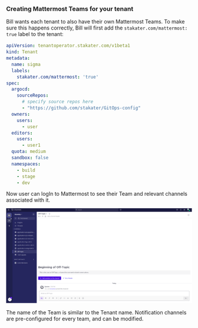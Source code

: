 ### Creating Mattermost Teams for your tenant

Bill wants each tenant to also have their own Mattermost Teams. To make sure this happens correctly, Bill will first add the `stakater.com/mattermost: true` label to the tenant:

```yaml
apiVersion: tenantoperator.stakater.com/v1beta1
kind: Tenant
metadata:
  name: sigma
  labels:
    stakater.com/mattermost: 'true'
spec:
  argocd:
    sourceRepos:
      # specify source repos here
      - "https://github.com/stakater/GitOps-config"
  owners:
    users:
      - user
  editors:
    users:
      - user1
  quota: medium
  sandbox: false
  namespaces:
    - build
    - stage
    - dev
```

Now user can logIn to Mattermost to see their Team and relevant channels associated with it.

![image](./../images/mattermost-tenant-team.png)

The name of the Team is similar to the Tenant name. Notification channels are pre-configured for every team, and can be modified.

